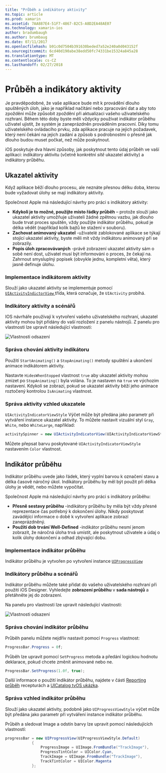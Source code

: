 ```yaml
---
title: "Průběh a indikátory aktivity"
ms.topic: article
ms.prod: xamarin
ms.assetid: 7AA887E4-51F7-4867-82C5-A8D2EA48AE07
ms.technology: xamarin-ios
author: bradumbaugh
ms.author: brumbaug
ms.date: 07/11/2017
ms.openlocfilehash: b91c0d7504b391630beded7a52e240a0d043152f
ms.sourcegitcommit: 6cd40d190abe38edd50fc74331be15324a845a28
ms.translationtype: MT
ms.contentlocale: cs-CZ
ms.lasthandoff: 02/27/2018
---
```

# <a name="progress-and-activity-indicators"></a>Průběh a indikátory aktivity

Je pravděpodobné, že vaše aplikace bude mít k provádění dlouho spuštěných úloh, jako je například načítání nebo zpracování dat a aby toto zpoždění může způsobit zpoždění při aktualizaci vašeho uživatelského rozhraní. Během této doby byste měli vždycky používat indikátor průběhu uživatel ujistit, že systém je zaneprázdněn prováděním pracovní. Díky tomu uživatelského ovládacího prvku, zda aplikace pracuje na jejich požadavek, který není čekání na jejich zadání a způsob s podrobnostmi o přesně jak dlouho budou muset počkat, než může poskytnout.

iOS poskytuje dva hlavní způsoby, jak poskytnout tento údaj průběh ve vaší aplikaci: indikátory aktivitu (včetně konkrétní _sítě_ ukazatel aktivity) a indikátory průběhu.

## <a name="activity-indicator"></a>Ukazatel aktivity

Když aplikace běží dlouho procesu, ale neznáte přesnou délku doba, kterou bude vyžadovat úlohy se mají indikátory aktivity.

Společnost Apple má následující návrhy pro práci s indikátory aktivity:

- **Kdykoli je to možné, použijte místo řádky průběh** – protože slouží jako ukazatel aktivity umožňuje uživateli žádné zpětnou vazbu, jak dlouho bude trvat proces spuštěn, vždy použijte indikátor průběhu, pokud je délka vědět (například kolik bajtů ke stažení v souboru).
- **Zachovat animovaný ukazatel** -uživatelé zablokované aplikace se týkají stojící ukazatel aktivity, byste měli mít vždy indikátoru animovaný při se zobrazily.
- **Popis úloh zpracovávaných** -právě zobrazení ukazatel aktivity sám o sobě není dost, uživatel musí být informováni o proces, že čekají na. Zahrnout smysluplný popisek (obvykle jednu, kompletní věta), který jasně definuje úlohu.

### <a name="implementing-an-activity-indicator"></a>Implementace indikátorem aktivity

Slouží jako ukazatel aktivity se implementuje pomocí [ `UIActivityIndictorView` ](https://developer.xamarin.com/api/type/UIKit.UIActivityIndicatorView/) třída, která označuje, že `UIActivity` probíhá.

### <a name="activity-indicators-and-storyboards"></a>Indikátory aktivity a scénářů

IOS návrháře používají k vytvoření vašeho uživatelského rozhraní, ukazatel aktivity mohou být přidány do vaší rozložení z panelu nástrojů. Z panelu pro vlastnosti lze upravit následující vlastnosti:

![Vlastnosti odsazení](progress-activity-indicator-images/progress-indicator1.png)

### <a name="managing-activity-indicator-behavior"></a>Správa chování aktivity indikátoru

Použití `StartAnimating()` a `StopAnimating()` metody spuštění a ukončení animace indikátorem aktivity.

Nastavte `HidesWhenStopped` vlastnost `true` aby ukazatel aktivity mohou zmizet po `StopAnimating()` byla volána. To je nastaven na `true` ve výchozím nastavení. Kdykoli se zobrazí, pokud se ukazatel aktivity běží jeho animace roztočený kontrolou `IsAnimating` vlastnost. 


### <a name="managing-activity-indicator-appearances"></a>Správa aktivity vzhled ukazatele

`UIActivityIndicatorViewStyle` Výčet může být předána jako parametr při vytváření instance ukazatel aktivity. To můžete nastavit vizuální styl `Gray`, `White`, nebo `WhiteLarge`, například:

```csharp
activitySpinner = new UIActivityIndicatorView(UIActivityIndicatorViewStyle.WhiteLarge);
```

Můžete přepsat barvu poskytované `UIActivityIndicatorViewStyle` nastavením `Color` vlastnost.

## <a name="progress-bar"></a>Indikátor průběhu

Indikátor průběhu uvede jako řádek, který vyplní barvou k označení stavu a délka časově náročný úkol. Indikátory průběhu by měl být použit při délka úlohy je vědět, nebo můžete vypočítat.

Společnost Apple má následující návrhy pro práci s indikátory průběhu:

- **Přesně sestavy průběhu** -indikátory průběhu by měla být vždy přesné reprezentace čas potřebný k dokončení úlohy. Nikdy poskytovat zavádějící informace o době k vytvoření aplikace zobrazí zaneprázdněný.
- **Použití dob trvání Well-Defined** -indikátor průběhu nesmí jenom zobrazit, že náročná úloha trvá umístit, ale poskytnout uživatele a údaj o kolik úlohy dokončení a odhad zbývající dobu.

### <a name="implementing-an-progress-bar"></a>Implementace indikátor průběhu

Indikátor průběhu je vytvořen po vytvoření instance [`UIProgressView`](https://developer.xamarin.com/api/type/UIKit.UIProgressView/)

### <a name="progress-bars-and-storyboards"></a>Indikátory průběhu a scénářů

Indikátor průběhu můžete také přidat do vašeho uživatelského rozhraní při použití iOS Designer. Vyhledejte **zobrazení průběhu** v **sada nástrojů** a přetáhněte jej do zobrazení.

Na panelu pro vlastnosti lze upravit následující vlastnosti:

![Vlastnosti odsazení](progress-activity-indicator-images/progress-indicator3.png)


### <a name="managing-progress-bar-behavior"></a>Správa chování indikátor průběhu

Průběh panelu můžete nejdřív nastavit pomocí `Progress` vlastnost:

```csharp
ProgressBar.Progress = 0f;
```

Průběh lze upravit pomocí `SetProgress` metoda a předání logickou hodnotu deklarace, pokud chcete změnit animované nebo ne.

```csharp
ProgressBar.SetProgress(1.0f, true);
```

Další informace o použití indikátor průběhu, najdete v části [Reporting průběh](https://developer.xamarin.com/recipes/cross-platform/networking/download_progress/#Reporting_Progress_in_iOS) recepturách a [UICatalog tvOS ukázka](https://developer.xamarin.com/samples/monotouch/tvos/UICatalog/).

### <a name="managing-progress-bar-appearance"></a>Správa vzhled indikátor průběhu

Slouží jako ukazatel aktivity, podobně jako `UIProgressViewStyle` výčet může být předána jako parametr při vytváření instance indikátor průběhu.

Průběh a sledovat Image a odstín barvy lze upravit pomocí následujících vlastností:

```csharp
progressBar = new UIProgressView(UIProgressViewStyle.Default)
            {
                ProgressImage = UIImage.FromBundle("TrackImage"),
                ProgressTintColor = UIColor.Cyan,
                TrackImage = UIImage.FromBundle("TrackImage"),
                TrackTintColor = UIColor.Magenta
            }; 
```



